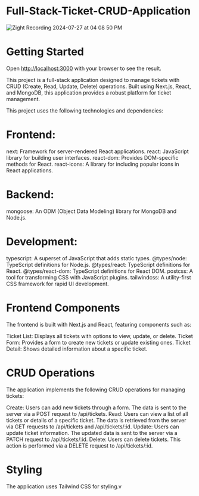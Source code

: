 # Full-Stack-Ticket-CRUD-Application

![Zight Recording 2024-07-27 at 04 08 50 PM](https://github.com/user-attachments/assets/d26397c3-e748-4262-b7e6-b51216ae5eef)

# Getting Started

Open [http://localhost:3000](http://localhost:3000) with your browser to see the result.

This project is a full-stack application designed to manage tickets with CRUD (Create, Read, Update, Delete) operations. Built using Next.js, React, and MongoDB, this application provides a robust platform for ticket management.

This project uses the following technologies and dependencies:

# Frontend:
next: Framework for server-rendered React applications.
react: JavaScript library for building user interfaces.
react-dom: Provides DOM-specific methods for React.
react-icons: A library for including popular icons in React applications.

# Backend:
mongoose: An ODM (Object Data Modeling) library for MongoDB and Node.js.

# Development:
typescript: A superset of JavaScript that adds static types.
@types/node: TypeScript definitions for Node.js.
@types/react: TypeScript definitions for React.
@types/react-dom: TypeScript definitions for React DOM.
postcss: A tool for transforming CSS with JavaScript plugins.
tailwindcss: A utility-first CSS framework for rapid UI development.

# Frontend Components

The frontend is built with Next.js and React, featuring components such as:

Ticket List: Displays all tickets with options to view, update, or delete.
Ticket Form: Provides a form to create new tickets or update existing ones.
Ticket Detail: Shows detailed information about a specific ticket.

# CRUD Operations

The application implements the following CRUD operations for managing tickets:

Create: Users can add new tickets through a form. The data is sent to the server via a POST request to /api/tickets.
Read: Users can view a list of all tickets or details of a specific ticket. The data is retrieved from the server via GET requests to /api/tickets and /api/tickets/:id.
Update: Users can update ticket information. The updated data is sent to the server via a PATCH request to /api/tickets/:id.
Delete: Users can delete tickets. This action is performed via a DELETE request to /api/tickets/:id.

# Styling

The application uses Tailwind CSS for styling.v


